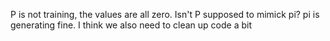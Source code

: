 P is not training, the values are all zero.
Isn't P supposed to mimick pi?
pi is generating fine.
I think we also need to clean up code a bit
